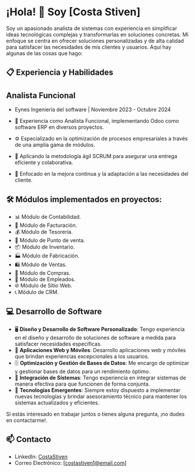 # ¡Hola! 👋 Soy [Costa Stiven]

Soy un apasionado analista de sistemas con experiencia en simplificar ideas tecnológicas complejas y transformarlas en soluciones concretas. 
Mi enfoque se centra en ofrecer soluciones personalizadas y de alta calidad para satisfacer las necesidades de mis clientes y usuarios. Aquí hay algunas de las cosas que hago:

## 📋 Experiencia y Habilidades

## Analista Funcional
- Eynes Ingeniería del software | Noviembre 2023 - Octubre 2024

- 💼 Experiencia como Analista Funcional, implementando Odoo como software ERP en diversos proyectos.
- ⚙️ Especializado en la optimización de procesos empresariales a través de una amplia gama de módulos.
- 🚀 Aplicando la metodología ágil SCRUM para asegurar una entrega eficiente y colaborativa.
- 🔄 Enfocado en la mejora continua y la adaptación a las necesidades del cliente.

## 🛠️ Módulos implementados en proyectos:

- 📊 Módulo de Contabilidad.
- 🧾 Módulo de Facturación.
- 💰 Módulo de Tesorería.
- 🏪 Módulo de Punto de venta.
- 📦 Módulo de Inventario.
- 🏭 Módulo de Fabricación.
- 🛍️ Módulo de Ventas.
- 🛒 Módulo de Compras.
- 👷 Módulo de Empleados.
- 🌐 Módulo de Sitio Web.
- 📞 Módulo de CRM.

## 💻 Desarrollo de Software

- 🖥️ **Diseño y Desarrollo de Software Personalizado**: Tengo experiencia en el diseño y desarrollo de soluciones de software a medida para satisfacer necesidades específicas.
- 📱 **Aplicaciones Web y Móviles**: Desarrollo aplicaciones web y móviles que brindan experiencias excepcionales a los usuarios.
- 🗄️ **Optimización y Gestión de Bases de Datos**: Me encargo de optimizar y gestionar bases de datos para un rendimiento óptimo.
- 🔌 **Integración de Sistemas**: Tengo experiencia en integrar sistemas de manera efectiva para que funcionen de forma conjunta.
- 🚀 **Tecnologías Emergentes**: Siempre estoy dispuesto a implementar nuevas tecnologías y brindar asesoramiento técnico para mantener los sistemas actualizados y eficientes.

Si estás interesado en trabajar juntos o tienes alguna pregunta, ¡no dudes en contactarme!.

## 📫 Contacto

- LinkedIn: [CostaStiven](https://www.linkedin.com/in/stivencosta/)
- Correo Electrónico: [costastiven1@email.com]
